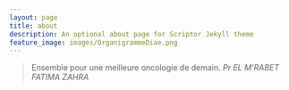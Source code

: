 ```yaml
---
layout: page
title: about
description: An optional about page for Scriptor Jekyll theme
feature_image: images/OrganigrammeDiae.png
---
```




>Ensemble pour une meilleure oncologie de demain. <cite>Pr EL M’RABET FATIMA ZAHRA</cite>


